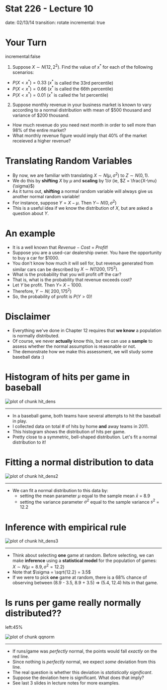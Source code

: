 Stat 226 - Lecture 10
========================================================
date: 02/13/14
transition: rotate
incremental: true

Your Turn
========================================================
incremental:false

1. Suppose $X \sim N(12, 2^2)$. Find the value of $x^*$ for each of the following scenarios:
  * $P(X < x^*) = 0.33$ ($x^*$ is called the 33rd percentile)
  * $P(X < x^*) = 0.66$ ($x^*$ is called the 66th percentile)
  * $P(X < x^*) = 0.01$ ($x^*$ is called the 1st percentile)
2. Suppose monthly revenue in your business market is known to vary according to a normal distribution with mean of $500 thousand and variance of $200 thousand.
  * How much revenue do you need next month in order to sell more than 98% of the entire market?
  * What monthly revenue figure would imply that 40% of the market receieved a higher revenue?
  
Translating Random Variables
========================================================

* By now, we are familiar with translating $X \sim N(\mu, \sigma^2)$ to $Z \sim N(0,1)$.
* We do this by __shifting__ $X$ by $\mu$ and __scaling__ by $1/\sigma$ (ie, $Z = \frac{X-\mu}{\sigma}$)
* As it turns out, __shifting__ a normal random variable will always give us another normal random variable!
* For instance, suppose $Y = X - \mu$. Then $Y \sim$ <div style="display:inline-block" class="fragment"> $N(0, \sigma^2)$ </div>
* This is a useful idea if we know the distribution of $X$, but are asked a question about $Y$.

An example
========================================================

* It is a well known that $Revenue - Cost$ = <div style="display:inline-block" class="fragment"> $Profit!$ </div>
* Suppose you are a used-car dealership owner. You have the opportunity to buy a car for $1000.
* You don't know how much it will sell for, but revenue generated from similar cars can be described by $X \sim N(1200, 175^2)$.
* What is the probability that you will profit off the car?
* That is, what is the probability that revenue exceeds cost?
* Let $Y$ be profit. Then $Y =$ <div style="display:inline-block" class="fragment"> $X - 1000$. </div>
* Therefore, $Y \sim N($ <div style="display:inline-block" class="fragment"> $200, 175^2)$ </div>
* So, the probability of profit is $P(Y > 0)$!

Disclaimer
========================================================

* Everything we've done in Chapter 12 requires that __we know__ a population is normally distributed.
* Of course, we never __actually__ know this, but we can use a __sample__ to assess whether the normal assumption is reasonable or not.
* The demonstrate how we make this assessment, we will study some baseball data :)


Histogram of hits per game in baseball
========================================================

![plot of chunk hit_dens](index-figure/hit_dens.png) 

***

* In a baseball game, both teams have several attempts to hit the baseball in play.
* I collected data on total # of hits by home __and__ away teams in 2011.
* This histogram shows the distribution of hits per game.
* Pretty close to a symmetric, bell-shaped distribution. Let's fit a normal distribution to it!

Fitting a normal distribution to data
========================================================

![plot of chunk hit_dens2](index-figure/hit_dens2.png) 

***

* We can fit a normal distribution to this data by:
  * setting the mean parameter $\mu$ equal to the sample mean $\bar{x}$ = 8.9
  * setting the variance parameter $\sigma^2$ equal to the sample variance $s^2$  = 12.2
  
  
Inference with empirical rule
========================================================

![plot of chunk hit_dens3](index-figure/hit_dens3.png) 


***

* Think about selecting __one__ game at random. Before selecting, we can make __inference__ using a __statistical model__ for the population of games: $X \sim N(\mu = 8.9, \sigma^2 = 12.2)$
* Note that $\sigma = \sqrt{12.2} = 3.5$
* If we were to pick __one__ game at random, there is a 68% chance of observing between  (8.9 - 3.5, 8.9 + 3.5) <div style="display:inline-block" class="fragment"> => (5.4, 12.4)</div> <div style="display:inline-block" class="fragment"> hits in that game.</div>  

Is runs per game really normally distributed??
========================================================
left:45%

![plot of chunk qqnorm](index-figure/qqnorm.png) 

***

* If runs/game was _perfectly_ normal, the points would fall _exactly_ on the red line.
* Since nothing is _perfectly_ normal, we expect _some_ deviation from this line.
* The real question is whether this deviation is _statistically significant_.
* Suppose the deviation here is significant. What does that imply?
* See last 3 slides in lecture notes for more examples.

